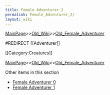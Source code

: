 ```yaml
---
title: Female Adventurer 2
permalink: Female_Adventurer_2/
layout: wiki
---
```


[MainPage](/keeperrl_wiki/ "wikilink")>>[Old_Wiki](/keeperrl_wiki/Old_Wiki "wikilink")>>[Old_Female_Adventurer](/keeperrl_wiki/Old_Female_Adventurer "wikilink")

#REDIRECT [[Adventurer]]

[[Category:Creatures]]

[MainPage](/keeperrl_wiki/ "wikilink")>>[Old_Wiki](/keeperrl_wiki/Old_Wiki "wikilink")>>[Old_Female_Adventurer](/keeperrl_wiki/Old_Female_Adventurer "wikilink")

Other items in this section
-    [Female Adventurer 0](/keeperrl_wiki/Female_Adventurer_0 "wikilink")
-    [Female Adventurer 1](/keeperrl_wiki/Female_Adventurer_1 "wikilink")
